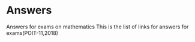# Answers
Answers for exams on mathematics
This is the list of links for answers for exams(POIT-11,2018)
